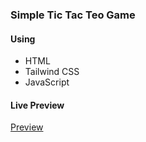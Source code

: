 ### Simple Tic Tac Teo Game

#### Using

- HTML
- Tailwind CSS
- JavaScript

#### Live Preview

<a href="https://rejoyanislam.github.io/tic-tac-toe/">Preview </a>
